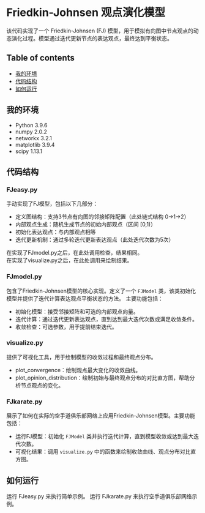 # Friedkin-Johnsen 观点演化模型
该代码实现了一个 Friedkin-Johnsen (FJ) 模型，用于模拟有向图中节点观点的动态演化过程。模型通过迭代更新节点的表达观点，最终达到平衡状态。

## Table of contents

* [我的环境](#我的环境)
* [代码结构](#代码结构)
* [如何运行](#如何运行)

## 我的环境

* Python 3.9.6
* numpy 2.0.2
* networkx 3.2.1
* matplotlib 3.9.4
* scipy 1.13.1


## 代码结构
### FJeasy.py
手动实现了FJ模型，包括以下几部分：
* 定义图结构：支持3节点有向图的邻接矩阵配置（此处链式结构 0→1→2）
* 内部观点生成：随机生成节点的初始内部观点（区间 [0,1)）
* 初始化表达观点：与内部观点相等
* 迭代更新机制：通过多轮迭代更新表达观点（此处迭代次数为5次）  

在实现了FJmodel.py之后，在此处调用检查，结果相同。  
在实现了visualize.py之后，在此处调用来绘制结果。

### FJmodel.py
包含了Friedkin-Johnsen模型的核心实现。定义了一个 `FJModel` 类，该类初始化模型并提供了迭代计算表达观点平衡状态的方法。 主要功能包括：
* 初始化模型：接受邻接矩阵和可选的内部观点向量。
* 迭代计算：通过迭代更新表达观点，直到达到最大迭代次数或满足收敛条件。
* 收敛检查：可选参数，用于提前结束迭代。

### visualize.py
提供了可视化工具，用于绘制模型的收敛过程和最终观点分布。
* plot_convergence：绘制观点最大变化的收敛曲线。
* plot_opinion_distribution：绘制初始与最终观点分布的对比直方图，帮助分析节点观点的变化。

### FJkarate.py
展示了如何在实际的空手道俱乐部网络上应用Friedkin-Johnsen模型。主要功能包括：
* 运行FJ模型：初始化 `FJModel` 类并执行迭代计算，直到模型收敛或达到最大迭代次数。
* 可视化结果：调用 `visualize.py` 中的函数来绘制收敛曲线、观点分布对比直方图。

## 如何运行
运行 FJeasy.py 来执行简单示例。
运行 FJkarate.py 来执行空手道俱乐部网络示例。